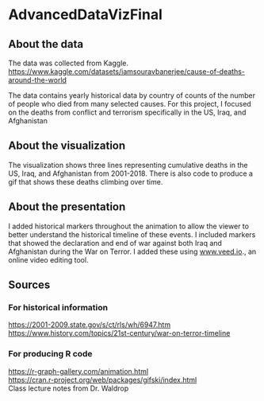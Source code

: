 # AdvancedDataVizFinal

## About the data

The data was collected from Kaggle. https://www.kaggle.com/datasets/iamsouravbanerjee/cause-of-deaths-around-the-world </br>

The data contains yearly historical data by country of counts of the number of people who died from many selected causes. For this project, I focused on the deaths from conflict and terrorism specifically in the US, Iraq, and Afghanistan </br>

## About the visualization

The visualization shows three lines representing cumulative deaths in the US, Iraq, and Afghanistan from 2001-2018. There is also code to produce a gif that shows these deaths climbing over time.

## About the presentation

I added historical markers throughout the animation to allow the viewer to better understand the historical timeline of these events. I included markers that showed the declaration and end of war against both Iraq and Afghanistan during the War on Terror. I added these using www.veed.io., an online video editing tool.

## Sources
### For historical information
https://2001-2009.state.gov/s/ct/rls/wh/6947.htm </br>
https://www.history.com/topics/21st-century/war-on-terror-timeline  </br>

### For producing R code
https://r-graph-gallery.com/animation.html </br>
https://cran.r-project.org/web/packages/gifski/index.html </br>
Class lecture notes from Dr. Waldrop

